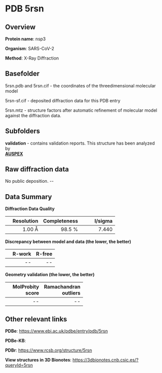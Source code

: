# PDB 5rsn

## Overview

**Protein name**: nsp3

**Organism**: SARS-CoV-2

**Method**: X-Ray Diffraction



## Basefolder

5rsn.pdb and 5rsn.cif - the coordinates of the threedimensional molecular model

5rsn-sf.cif - deposited diffraction data for this PDB entry

5rsn.mtz - structure factors after automatic refinement of molecular model against the diffraction data.

## Subfolders





**validation** - contains validation reports. This structure has been analyzed by <br>[**AUSPEX**](https://github.com/thorn-lab/coronavirus_structural_task_force/tree/master/pdb/nsp3/SARS-CoV-2/5rsn/validation/auspex)     



## Raw diffraction data

No public deposition. --<br> 

## Data Summary
**Diffraction Data Quality**

|   | Resolution | Completeness| I/sigma |
|---|-------------:|----------------:|--------------:|
|   |1.00 Å|98.5  %|<img width=50/>7.440|

**Discrepancy between model and data (the lower, the better)**

|   | **R-work**| **R-free**   
|---|-------------:|----------------:|           
||--|--|

**Geometry validation (the lower, the better)**

|   |**MolProbity<br>score**| **Ramachandran<br>outliers** 
|---|-------------:|----------------:|
||--|--|

 

 



## Other relevant links 
**PDBe**:  https://www.ebi.ac.uk/pdbe/entry/pdb/5rsn

**PDBe-KB**:  
 
**PDBr**: https://www.rcsb.org/structure/5rsn 

**View structures in 3D Bionotes**: https://3dbionotes.cnb.csic.es/?queryId=5rsn

